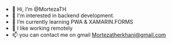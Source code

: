 - 👋 Hi, I’m @MortezaTH
- 👀 I'm interested in backend development.
- 🌱 I’m currently learning PWA & XAMARIN.FORMS
- 💞️ I like working remotely
- 📫 you can contact me on gmail Mortezatherkhani@gmail.com


